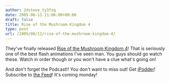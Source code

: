 ```yaml
---
author: 2dsteve_ty3fxq
date: 2005-06-11 21:06:00+00:00
draft: false
title: Rise of the Mushroom Kingdom 4
type: post
url: /2005/06/11/rise-of-the-mushroom-kingdom-4/
---
```


They've finally released [Rise of the Mushroom Kingdom 4](http://www.videogamedc.com/Pixeled_Parodies/Rise_Of_The_Mushroom_Kingdom_4/rise_of_the_mushroom_kingdom_4.html)! That is seriously one of the best flash animations I've seen man. You guys should go watch these. Watch in order though or you won't have a clue what's going on!

And don't forget the Podcast!! You don't want to miss out! Get [iPodder](http://ipodder.sourceforge.net)! Subscribe to [the Feed](http://feeds.feedburner.com/steveandlando)! It's coming monday!
